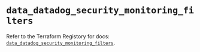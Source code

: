 # `data_datadog_security_monitoring_filters`

Refer to the Terraform Registory for docs: [`data_datadog_security_monitoring_filters`](https://registry.terraform.io/providers/datadog/datadog/3.31.0/docs/data-sources/security_monitoring_filters).
